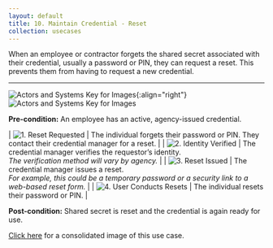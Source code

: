 ```yaml
---
layout: default
title: 10. Maintain Credential - Reset
collection: usecases
---
```


When an employee or contractor forgets the shared secret associated with their credential, usually a password or PIN, they can request a reset. This prevents them from having to request a new credential.  

---

![Actors and Systems Key for Images]({{site.baseurl}}/img/usecases/clabelmaintain.png){:align="right"}
![Actors and Systems Key for Images]({{site.baseurl}}/img/usecases/resetkey.png)

**Pre-condition:** An employee has an active, agency-issued credential.

| ![1. Reset Requested]({{site.baseurl}}/img/usecases/reset1.png)  | The individual forgets their password or PIN. They contact their credential manager for a reset.  |
| ![2. Identity Verified]({{site.baseurl}}/img/usecases/reset2.png)  | The credential manager verifies the requestor’s identity. <br/><em> The verification method will vary by agency.</em> |
| ![3. Reset Issued]({{site.baseurl}}/img/usecases/reset3.png)  | The credential manager issues a reset. <br/><em> For example, this could be a temporary password or a security link to a web-based reset form.</em> |
| ![4. User Conducts Resets]({{site.baseurl}}/img/usecases/reset4.png)  | The individual resets their password or PIN. |

**Post-condition:** Shared secret is reset and the credential is again ready for use.  

[Click here]({{site.baseurl}}/img/Reset.png) for a consolidated image of this use case.

